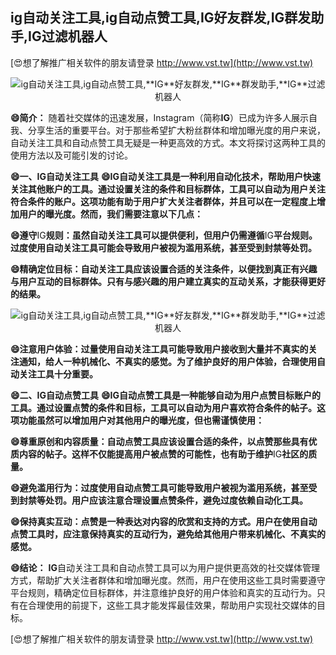 ## **ig自动关注工具,ig自动点赞工具,**IG**好友群发,**IG**群发助手,**IG**过滤机器人**

[😍想了解推广相关软件的朋友请登录 http://www.vst.tw](http://www.vst.tw)

 <center><img src="https://vst.tw/MP4/tuiguang/png/4.png" alt="ig自动关注工具,ig自动点赞工具,**IG**好友群发,**IG**群发助手,**IG**过滤机器人"></center>

**😄简介：**
随着社交媒体的迅速发展，Instagram（简称**IG**）已成为许多人展示自我、分享生活的重要平台。对于那些希望扩大粉丝群体和增加曝光度的用户来说，自动关注工具和自动点赞工具无疑是一种更高效的方式。本文将探讨这两种工具的使用方法以及可能引发的讨论。

**😄一、**IG**自动关注工具**
**😄**IG**自动关注工具是一种利用自动化技术，帮助用户快速关注其他账户的工具。通过设置关注的条件和目标群体，工具可以自动为用户关注符合条件的账户。这项功能有助于用户扩大关注者群体，并且可以在一定程度上增加用户的曝光度。然而，我们需要注意以下几点：**

**😄遵守**IG**规则：虽然自动关注工具可以提供便利，但用户仍需遵循**IG**平台规则。过度使用自动关注工具可能会导致用户被视为滥用系统，甚至受到封禁等处罚。**

**😄精确定位目标：自动关注工具应该设置合适的关注条件，以便找到真正有兴趣与用户互动的目标群体。只有与感兴趣的用户建立真实的互动关系，才能获得更好的结果。**

 <center><img src="https://vst.tw/MP4/tuiguang/png/3.png" alt="ig自动关注工具,ig自动点赞工具,**IG**好友群发,**IG**群发助手,**IG**过滤机器人"></center>

**😄注意用户体验：过量使用自动关注工具可能导致用户接收到大量并不真实的关注通知，给人一种机械化、不真实的感觉。为了维护良好的用户体验，合理使用自动关注工具十分重要。**

**😄二、**IG**自动点赞工具**
**😄**IG**自动点赞工具是一种能够自动为用户点赞目标账户的工具。通过设置点赞的条件和目标，工具可以自动为用户喜欢符合条件的帖子。这项功能虽然可以增加用户对其他用户的曝光度，但也需谨慎使用：**

**😄尊重原创和内容质量：自动点赞工具应该设置合适的条件，以点赞那些具有优质内容的帖子。这样不仅能提高用户被点赞的可能性，也有助于维护**IG**社区的质量。**

**😄避免滥用行为：过度使用自动点赞工具可能导致用户被视为滥用系统，甚至受到封禁等处罚。用户应该注意合理设置点赞条件，避免过度依赖自动化工具。**

**😄保持真实互动：点赞是一种表达对内容的欣赏和支持的方式。用户在使用自动点赞工具时，应注意保持真实的互动行为，避免给其他用户带来机械化、不真实的感觉。**

**😄结论：**
**IG**自动关注工具和自动点赞工具可以为用户提供更高效的社交媒体管理方式，帮助扩大关注者群体和增加曝光度。然而，用户在使用这些工具时需要遵守平台规则，精确定位目标群体，并注意维护良好的用户体验和真实的互动行为。只有在合理使用的前提下，这些工具才能发挥最佳效果，帮助用户实现社交媒体的目标。

[😍想了解推广相关软件的朋友请登录 http://www.vst.tw](http://www.vst.tw)



